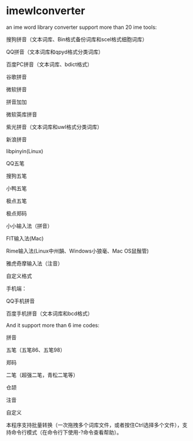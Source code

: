 ﻿imewlconverter
==============

an ime word library converter
support more than 20 ime tools:

搜狗拼音（文本词库、Bin格式备份词库和scel格式细胞词库）

QQ拼音（文本词库和qpyd格式分类词库）

百度PC拼音（文本词库、bdict格式）

谷歌拼音

微软拼音

拼音加加

微软英库拼音

紫光拼音（文本词库和uwl格式分类词库）

新浪拼音

libpinyin(Linux)

QQ五笔

搜狗五笔

小鸭五笔

极点五笔

极点郑码

小小输入法（拼音）

FIT输入法(Mac)

Rime输入法(Linux中州韻、Windows小狼毫、Mac OS鼠鬚管)

雅虎奇摩输入法（注音）

自定义格式

手机端：

QQ手机拼音

百度手机拼音（文本词库和bcd格式）

And it support more than 6 ime codes:

拼音

五笔（五笔86、五笔98）

郑码

二笔（超强二笔，青松二笔等）

仓颉

注音

自定义

本程序支持批量转换（一次拖拽多个词库文件，或者按住Ctrl选择多个文件），支持命令行模式（在命令行下使用-?命令查看帮助）。